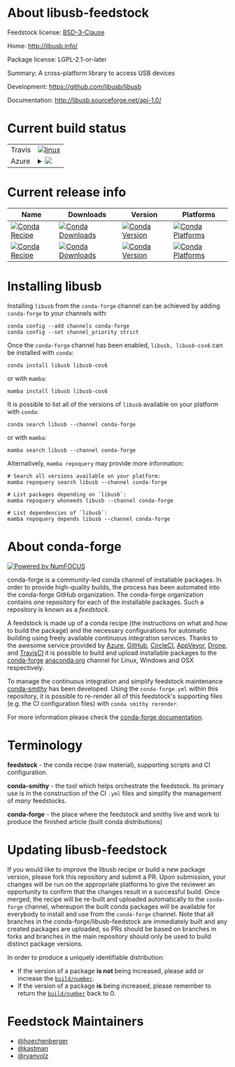 About libusb-feedstock
======================

Feedstock license: [BSD-3-Clause](https://github.com/conda-forge/libusb-feedstock/blob/main/LICENSE.txt)

Home: http://libusb.info/

Package license: LGPL-2.1-or-later

Summary: A cross-platform library to access USB devices

Development: https://github.com/libusb/libusb

Documentation: http://libusb.sourceforge.net/api-1.0/

Current build status
====================


<table><tr>
    <td>Travis</td>
    <td>
      <a href="https://app.travis-ci.com/conda-forge/libusb-feedstock">
        <img alt="linux" src="https://img.shields.io/travis/com/conda-forge/libusb-feedstock/main.svg?label=Linux">
      </a>
    </td>
  </tr>
    
  <tr>
    <td>Azure</td>
    <td>
      <details>
        <summary>
          <a href="https://dev.azure.com/conda-forge/feedstock-builds/_build/latest?definitionId=7214&branchName=main">
            <img src="https://dev.azure.com/conda-forge/feedstock-builds/_apis/build/status/libusb-feedstock?branchName=main">
          </a>
        </summary>
        <table>
          <thead><tr><th>Variant</th><th>Status</th></tr></thead>
          <tbody><tr>
              <td>linux_64_cdt_namecos6</td>
              <td>
                <a href="https://dev.azure.com/conda-forge/feedstock-builds/_build/latest?definitionId=7214&branchName=main">
                  <img src="https://dev.azure.com/conda-forge/feedstock-builds/_apis/build/status/libusb-feedstock?branchName=main&jobName=linux&configuration=linux%20linux_64_cdt_namecos6" alt="variant">
                </a>
              </td>
            </tr><tr>
              <td>linux_64_cdt_namecos7</td>
              <td>
                <a href="https://dev.azure.com/conda-forge/feedstock-builds/_build/latest?definitionId=7214&branchName=main">
                  <img src="https://dev.azure.com/conda-forge/feedstock-builds/_apis/build/status/libusb-feedstock?branchName=main&jobName=linux&configuration=linux%20linux_64_cdt_namecos7" alt="variant">
                </a>
              </td>
            </tr><tr>
              <td>linux_aarch64</td>
              <td>
                <a href="https://dev.azure.com/conda-forge/feedstock-builds/_build/latest?definitionId=7214&branchName=main">
                  <img src="https://dev.azure.com/conda-forge/feedstock-builds/_apis/build/status/libusb-feedstock?branchName=main&jobName=linux&configuration=linux%20linux_aarch64_" alt="variant">
                </a>
              </td>
            </tr><tr>
              <td>linux_ppc64le</td>
              <td>
                <a href="https://dev.azure.com/conda-forge/feedstock-builds/_build/latest?definitionId=7214&branchName=main">
                  <img src="https://dev.azure.com/conda-forge/feedstock-builds/_apis/build/status/libusb-feedstock?branchName=main&jobName=linux&configuration=linux%20linux_ppc64le_" alt="variant">
                </a>
              </td>
            </tr><tr>
              <td>osx_64</td>
              <td>
                <a href="https://dev.azure.com/conda-forge/feedstock-builds/_build/latest?definitionId=7214&branchName=main">
                  <img src="https://dev.azure.com/conda-forge/feedstock-builds/_apis/build/status/libusb-feedstock?branchName=main&jobName=osx&configuration=osx%20osx_64_" alt="variant">
                </a>
              </td>
            </tr><tr>
              <td>osx_arm64</td>
              <td>
                <a href="https://dev.azure.com/conda-forge/feedstock-builds/_build/latest?definitionId=7214&branchName=main">
                  <img src="https://dev.azure.com/conda-forge/feedstock-builds/_apis/build/status/libusb-feedstock?branchName=main&jobName=osx&configuration=osx%20osx_arm64_" alt="variant">
                </a>
              </td>
            </tr><tr>
              <td>win_64</td>
              <td>
                <a href="https://dev.azure.com/conda-forge/feedstock-builds/_build/latest?definitionId=7214&branchName=main">
                  <img src="https://dev.azure.com/conda-forge/feedstock-builds/_apis/build/status/libusb-feedstock?branchName=main&jobName=win&configuration=win%20win_64_" alt="variant">
                </a>
              </td>
            </tr>
          </tbody>
        </table>
      </details>
    </td>
  </tr>
</table>

Current release info
====================

| Name | Downloads | Version | Platforms |
| --- | --- | --- | --- |
| [![Conda Recipe](https://img.shields.io/badge/recipe-libusb-green.svg)](https://anaconda.org/conda-forge/libusb) | [![Conda Downloads](https://img.shields.io/conda/dn/conda-forge/libusb.svg)](https://anaconda.org/conda-forge/libusb) | [![Conda Version](https://img.shields.io/conda/vn/conda-forge/libusb.svg)](https://anaconda.org/conda-forge/libusb) | [![Conda Platforms](https://img.shields.io/conda/pn/conda-forge/libusb.svg)](https://anaconda.org/conda-forge/libusb) |
| [![Conda Recipe](https://img.shields.io/badge/recipe-libusb--cos6-green.svg)](https://anaconda.org/conda-forge/libusb-cos6) | [![Conda Downloads](https://img.shields.io/conda/dn/conda-forge/libusb-cos6.svg)](https://anaconda.org/conda-forge/libusb-cos6) | [![Conda Version](https://img.shields.io/conda/vn/conda-forge/libusb-cos6.svg)](https://anaconda.org/conda-forge/libusb-cos6) | [![Conda Platforms](https://img.shields.io/conda/pn/conda-forge/libusb-cos6.svg)](https://anaconda.org/conda-forge/libusb-cos6) |

Installing libusb
=================

Installing `libusb` from the `conda-forge` channel can be achieved by adding `conda-forge` to your channels with:

```
conda config --add channels conda-forge
conda config --set channel_priority strict
```

Once the `conda-forge` channel has been enabled, `libusb, libusb-cos6` can be installed with `conda`:

```
conda install libusb libusb-cos6
```

or with `mamba`:

```
mamba install libusb libusb-cos6
```

It is possible to list all of the versions of `libusb` available on your platform with `conda`:

```
conda search libusb --channel conda-forge
```

or with `mamba`:

```
mamba search libusb --channel conda-forge
```

Alternatively, `mamba repoquery` may provide more information:

```
# Search all versions available on your platform:
mamba repoquery search libusb --channel conda-forge

# List packages depending on `libusb`:
mamba repoquery whoneeds libusb --channel conda-forge

# List dependencies of `libusb`:
mamba repoquery depends libusb --channel conda-forge
```


About conda-forge
=================

[![Powered by
NumFOCUS](https://img.shields.io/badge/powered%20by-NumFOCUS-orange.svg?style=flat&colorA=E1523D&colorB=007D8A)](https://numfocus.org)

conda-forge is a community-led conda channel of installable packages.
In order to provide high-quality builds, the process has been automated into the
conda-forge GitHub organization. The conda-forge organization contains one repository
for each of the installable packages. Such a repository is known as a *feedstock*.

A feedstock is made up of a conda recipe (the instructions on what and how to build
the package) and the necessary configurations for automatic building using freely
available continuous integration services. Thanks to the awesome service provided by
[Azure](https://azure.microsoft.com/en-us/services/devops/), [GitHub](https://github.com/),
[CircleCI](https://circleci.com/), [AppVeyor](https://www.appveyor.com/),
[Drone](https://cloud.drone.io/welcome), and [TravisCI](https://travis-ci.com/)
it is possible to build and upload installable packages to the
[conda-forge](https://anaconda.org/conda-forge) [anaconda.org](https://anaconda.org/)
channel for Linux, Windows and OSX respectively.

To manage the continuous integration and simplify feedstock maintenance
[conda-smithy](https://github.com/conda-forge/conda-smithy) has been developed.
Using the ``conda-forge.yml`` within this repository, it is possible to re-render all of
this feedstock's supporting files (e.g. the CI configuration files) with ``conda smithy rerender``.

For more information please check the [conda-forge documentation](https://conda-forge.org/docs/).

Terminology
===========

**feedstock** - the conda recipe (raw material), supporting scripts and CI configuration.

**conda-smithy** - the tool which helps orchestrate the feedstock.
                   Its primary use is in the construction of the CI ``.yml`` files
                   and simplify the management of *many* feedstocks.

**conda-forge** - the place where the feedstock and smithy live and work to
                  produce the finished article (built conda distributions)


Updating libusb-feedstock
=========================

If you would like to improve the libusb recipe or build a new
package version, please fork this repository and submit a PR. Upon submission,
your changes will be run on the appropriate platforms to give the reviewer an
opportunity to confirm that the changes result in a successful build. Once
merged, the recipe will be re-built and uploaded automatically to the
`conda-forge` channel, whereupon the built conda packages will be available for
everybody to install and use from the `conda-forge` channel.
Note that all branches in the conda-forge/libusb-feedstock are
immediately built and any created packages are uploaded, so PRs should be based
on branches in forks and branches in the main repository should only be used to
build distinct package versions.

In order to produce a uniquely identifiable distribution:
 * If the version of a package **is not** being increased, please add or increase
   the [``build/number``](https://docs.conda.io/projects/conda-build/en/latest/resources/define-metadata.html#build-number-and-string).
 * If the version of a package **is** being increased, please remember to return
   the [``build/number``](https://docs.conda.io/projects/conda-build/en/latest/resources/define-metadata.html#build-number-and-string)
   back to 0.

Feedstock Maintainers
=====================

* [@hoechenberger](https://github.com/hoechenberger/)
* [@kastman](https://github.com/kastman/)
* [@ryanvolz](https://github.com/ryanvolz/)


<!-- dummy commit to enable rerendering -->

